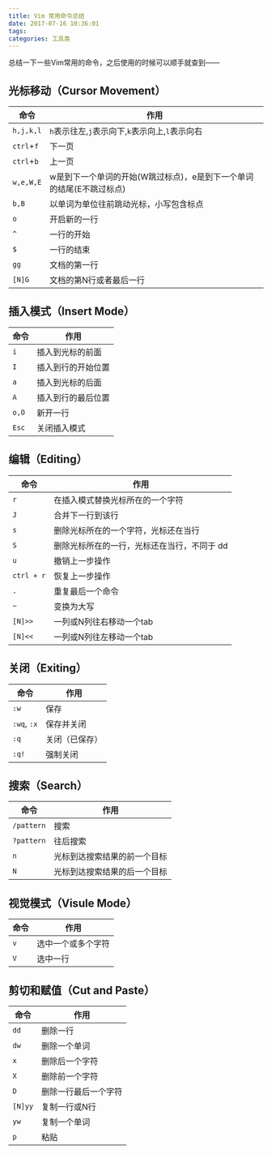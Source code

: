 ```yaml
---
title: Vim 常用命令总结 
date: 2017-07-16 10:36:01
tags:
categories: 工具类
---
```


总结一下一些Vim常用的命令，之后使用的时候可以顺手就查到——

## 光标移动（Cursor Movement）

| 命令 | 作用 |
| ---- | ---- |
| `h,j,k,l` | `h`表示往左,`j`表示向下,`k`表示向上,`l`表示向右 |
| `ctrl`+`f` | 下一页 |
| `ctrl`+`b` | 上一页 |
| `w,e,W,E` | w是到下一个单词的开始(W跳过标点)，e是到下一个单词的结尾(E不跳过标点) |
| `b,B` | 以单词为单位往前跳动光标，小写包含标点 |
| `o` | 开启新的一行 |
| `^` | 一行的开始 |
| `$` | 一行的结束 |
| `gg` | 文档的第一行 |
| `[N]G` | 文档的第N行或者最后一行 |

## 插入模式（Insert Mode）

| 命令 | 作用 |
| ---- | ---- |
| `i` | 插入到光标的前面 |
| `I` | 插入到行的开始位置 |
| `a` | 插入到光标的后面 |
| `A` | 插入到行的最后位置 |
| `o,O` | 新开一行 |
| `Esc` | 关闭插入模式 |

## 编辑（Editing）

| 命令 | 作用 |
| ---- | ---- |
| `r` | 在插入模式替换光标所在的一个字符 |
| `J` | 合并下一行到该行 |
| `s` | 删除光标所在的一个字符，光标还在当行 |
| `S` | 删除光标所在的一行，光标还在当行，不同于 dd |
| `u` | 撤销上一步操作 |
| `ctrl + r` | 恢复上一步操作 |
| `.` | 重复最后一个命令 |
| `~` | 变换为大写 |
| `[N]>>` | 一列或N列往右移动一个tab |
| `[N]<<` | 一列或N列往左移动一个tab |

## 关闭（Exiting）

| 命令 | 作用 |
| ---- | ---- |
| `:w` | 保存 |
| `:wq`, `:x` | 保存并关闭 |
| `:q` | 关闭（已保存） |
| `:q!` | 强制关闭 |

## 搜索（Search）

| 命令 | 作用 |
| ---- | ---- |
| `/pattern` | 搜索 |
| `?pattern` | 往后搜索 |
| `n` | 光标到达搜索结果的前一个目标 |
| `N` | 光标到达搜索结果的后一个目标 |

## 视觉模式（Visule Mode）

| 命令 | 作用 |
| ---- | ---- |
| `v` | 选中一个或多个字符 |
| `V` | 选中一行 |

## 剪切和赋值（Cut and Paste）

| 命令 | 作用 |
| ---- | ---- |
| `dd` | 删除一行 |
| `dw` | 删除一个单词 |
| `x` | 删除后一个字符 |
| `X` | 删除前一个字符 |
| `D` | 删除一行最后一个字符 |
| `[N]yy` | 复制一行或N行 |
| `yw` | 复制一个单词 |
| `p` | 粘贴 |

